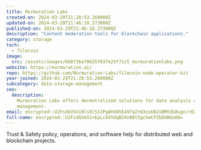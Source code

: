```yaml
---
title: Murmuration Labs
created-on: 2024-03-29T21:28:53.260000Z
updated-on: 2024-03-29T21:46:18.273000Z
published-on: 2024-03-29T21:46:18.273000Z
description: "Content moderation tools for blockchain applications."
category: storage
tech:
  - filecoin
image:
  src: /assets/images/660736a78635f037e25f71c5_murmurationlabs.png
website: https://murmuration.ai/
repo: https://github.com/Murmuration-Labs/filecoin-node-operator-kit
year-joined: 2024-03-29T21:28:53.260000Z
subcategory: data-storage-management
seo:
  description:
    Murmuration Labs offers decentralized solutions for data analysis and
    management.
email: encrypted::U2FsdGVkX19lsECS3JPgAhUOhE497qZ+Q3oskB2iBMtOG8ugn/+O2cqoDP2YUku8
full-name: encrypted::U2FsdGVkX1+EpLcXdYdqB24n8BtIgckmCPZbDUWUoO8=
---
```


Trust & Safety policy, operations, and software help for distributed web and blockchain projects.
